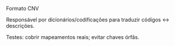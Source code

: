 Formato CNV

Responsável por dicionários/codificações para traduzir códigos ↔ descrições.

Testes: cobrir mapeamentos reais; evitar chaves órfãs.

